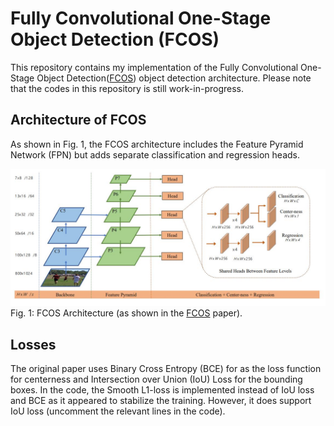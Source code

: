 # Fully Convolutional One-Stage Object Detection (FCOS)
This repository contains my implementation of the Fully Convolutional One-Stage Object Detection([FCOS](https://arxiv.org/abs/1904.01355)) object detection architecture. Please note that the codes in this repository is still work-in-progress.

## Architecture of FCOS
As shown in Fig. 1, the FCOS architecture includes the Feature Pyramid Network (FPN) but adds separate classification and regression heads.

![FCOS Architecture](FCOS_architecture.JPG)
Fig. 1: FCOS Architecture (as shown in the [FCOS](https://arxiv.org/abs/1904.01355) paper).

## Losses
The original paper uses Binary Cross Entropy (BCE) for as the loss function for centerness and Intersection over Union (IoU) Loss for the bounding boxes. In the code, the Smooth L1-loss is implemented instead of IoU loss and BCE as it appeared to stabilize the training. However, it does support IoU loss (uncomment the relevant lines in the code). 
